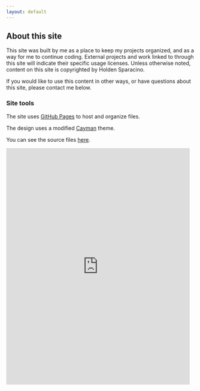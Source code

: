 ```yaml
---
layout: default
---
```


## About this site

This site was built by me as a place to keep my projects organized, and as a way for me to continue coding. External projects and work linked to through this site will indicate their specific usage licenses. Unless otherwise noted, content on this site is copyrighted by Holden Sparacino. 

If you would like to use this content in other ways, or have questions about this site, please contact me below.

### Site tools

The site uses [GitHub Pages](https://pages.github.com) to host and organize files. 

The design uses a modified [Cayman](https://pages-themes.github.io/cayman/) theme.

You can see the source files [here](https://github.com/holdensparacino/holdensparacino.github.io).

<iframe src="https://docs.google.com/forms/d/e/1FAIpQLSdF2-jt4IzQfpnvxtYXM8EoDYN46iPiZ6D-wnoplDk7bBUtjg/viewform?embedded=true" width="490" height="630" frameborder="0" marginheight="0" marginwidth="0">Loading...</iframe>
